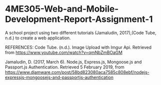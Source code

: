 # 4ME305-Web-and-Mobile-Development-Report-Assignment-1

A school project using two different tutorials (Jamaludin, 2017),(Code Tube, n.d.) to create a web application.

REFERENCES:
Code Tube. (n.d.). Image Upload with Imgur Api. Retrieved from https://www.youtube.com/watch?v=qmNbZmBOaGM

Jamaludin, D. (2017, March 6). Node.js, Express.js, Mongoose.js and Passport.js Authentication. Retrieved 5 February 2019, from https://www.djamware.com/post/58bd823080aca7585c808ebf/nodejs-expressjs-mongoosejs-and-passportjs-authentication

